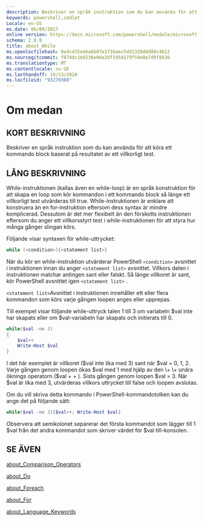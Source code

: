 ```yaml
---
description: Beskriver en språk instruktion som du kan använda för att köra ett kommando block baserat på resultatet av ett villkorligt test.
keywords: powershell,cmdlet
Locale: en-US
ms.date: 06/09/2017
online version: https://docs.microsoft.com/powershell/module/microsoft.powershell.core/about/about_while?view=powershell-6&WT.mc_id=ps-gethelp
schema: 2.0.0
title: about_While
ms.openlocfilehash: 0adc435eeba6b07e1f16aec5dd1328ddd80c4612
ms.sourcegitcommit: f874dc1d4236e06a3df195d179f59e0a7d9f8436
ms.translationtype: MT
ms.contentlocale: sv-SE
ms.lasthandoff: 10/13/2020
ms.locfileid: "93270308"
---
```

# <a name="about-while"></a>Om medan

## <a name="short-description"></a>KORT BESKRIVNING
Beskriver en språk instruktion som du kan använda för att köra ett kommando block baserat på resultatet av ett villkorligt test.

## <a name="long-description"></a>LÅNG BESKRIVNING

While-instruktionen (kallas även en while-loop) är en språk konstruktion för att skapa en loop som kör kommandon i ett kommando block så länge ett villkorligt test utvärderas till true. While-instruktionen är enklare att konstruera än en for-instruktion eftersom dess syntax är mindre komplicerad. Dessutom är det mer flexibelt än den förskotts instruktionen eftersom du anger ett villkorsstyrt test i while-instruktionen för att styra hur många gånger slingan körs.

Följande visar syntaxen för while-uttrycket:

```powershell
while (<condition>){<statement list>}
```

När du kör en while-instruktion utvärderar PowerShell `<condition>` avsnittet i instruktionen innan du anger `<statement list>` avsnittet. Villkors delen i instruktionen matchar antingen sant eller falskt. Så länge villkoret är sant, kör PowerShell avsnittet igen `<statement list>` .

`<statement list>`Avsnittet i instruktionen innehåller ett eller flera kommandon som körs varje gången loopen anges eller upprepas.

Till exempel visar följande while-uttryck talen 1 till 3 om variabeln $val inte har skapats eller om $val-variabeln har skapats och initierats till 0.

```powershell
while($val -ne 3)
{
    $val++
    Write-Host $val
}
```

I det här exemplet är villkoret ($val inte lika med 3) sant när $val \= 0, 1, 2. Varje gången genom loopen ökas $val med 1 med hjälp av den \+ \+ unära öknings operatorn ($val \+ \+ ). Sista gången genom loopen $val \= 3. När $val är lika med 3, utvärderas villkors uttrycket till false och loopen avslutas.

Om du vill skriva detta kommando i PowerShell-kommandotolken kan du ange det på följande sätt:

```powershell
while($val -ne 3){$val++; Write-Host $val}
```

Observera att semikolonet separerar det första kommandot som lägger till 1 $val från det andra kommandot som skriver värdet för $val till-konsolen.

## <a name="see-also"></a>SE ÄVEN

[about_Comparison_Operators](about_Comparison_Operators.md)

[about_Do](about_Do.md)

[about_Foreach](about_Foreach.md)

[about_For](about_For.md)

[about_Language_Keywords](about_Language_Keywords.md)
